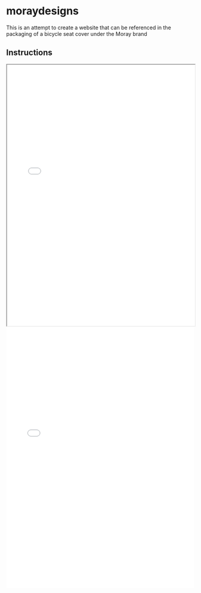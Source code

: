 # moraydesigns
This is an attempt to create a website that can be referenced in the packaging of a bicycle seat cover under the Moray brand
<h2>Instructions</h2>
<iframe src="seatcoverinstructions.jpg" width="100%" height="700px"></iframe>
<embed src="seatcoverinstructions.pdf" type="application/pdf" width="100%" height="700px">
